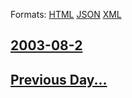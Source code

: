 
Formats: [HTML](2003/08/2/index.html)  [JSON](2003/08/2/index.json)  [XML](2003/08/2/index.xml)  

## [2003-08-2](/news/2003/08/2/index.md)

## [Previous Day...](/news/2003/08/1/index.md)

